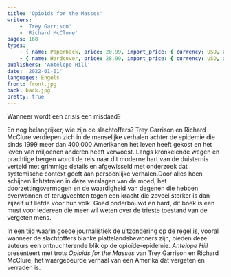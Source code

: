 ```yaml
---
title: 'Opioids for the Masses'
writers:
    - 'Trey Garrison'
    - 'Richard McClure'
pages: 168
types:
    - { name: Paperback, price: 20.99, import_price: { currency: USD, amount: 15.91 }, isbn: 978-1-953730-89-3 }
    - { name: Hardcover, price: 28.99, import_price: { currency: USD, amount: 0.0 }, isbn: 978-1-953730-91-6 }
publishers: 'Antelope Hill'
date: '2022-01-01'
languages: Engels
front: front.jpg
back: back.jpg
pretty: true
---
```


Wanneer wordt een crisis een misdaad?
 
En nog belangrijker, wie zijn de slachtoffers? Trey Garrison en Richard McClure verdiepen zich in de menselijke verhalen achter de epidemie die sinds 1999 meer dan 400.000 Amerikanen het leven heeft gekost en het leven van miljoenen anderen heeft verwoest. Langs kronkelende wegen en prachtige bergen wordt de reis naar dit moderne hart van de duisternis verteld met grimmige details en afgewisseld met onderzoek dat systemische context geeft aan persoonlijke verhalen.Door alles heen schijnen lichtstralen in deze verslagen van de moed, het doorzettingsvermogen en de waardigheid van degenen die hebben overwonnen of terugvechten tegen een kracht die zoveel sterker is dan zijzelf uit liefde voor hun volk. Goed onderbouwd en hard, dit boek is een must voor iedereen die meer wil weten over de trieste toestand van de vergeten mens.
 
In een tijd waarin goede journalistiek de uitzondering op de regel is, vooral wanneer de slachtoffers blanke plattelandsbewoners zijn, bieden deze auteurs een ontnuchterende blik op de opioïde-epidemie. *Antelope Hill* presenteert met trots *Opioids for the Masses* van Trey Garrison en Richard McClure, het waargebeurde verhaal van een Amerika dat vergeten en verraden is.
